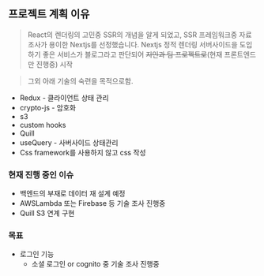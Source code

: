## 프로젝트 계획 이유

> React의 렌더링의 고민중 SSR의 개념을 알게 되었고, SSR 프레임워크중 자료조사가 용이한 Nextjs를 선정했습니다. Nextjs 정적 렌더링 서버사이드을 도입하기 좋은 서비스가 블로그라고 판단되어 ~~지인과 팀 프로젝트로~~(현재 프론트엔드만 진행중) 시작

> 그외 아래 기술의 숙련을 목적으로함.

- Redux - 클라이언트 상태 관리
- crypto-js - 암호화
- s3
- custom hooks
- Quill
- useQuery - 사버사이드 상태관리
- Css framework를 사용하지 않고 css 작성

### 현재 진행 중인 이슈

- 백엔드의 부재로 데이터 재 설계 예정
- AWSLambda 또는 Firebase 등 기술 조사 진행중
- Quill S3 연계 구현

### 목표

- 로그인 기능
  - 소셜 로그인 or cognito 중 기술 조사 진행중
